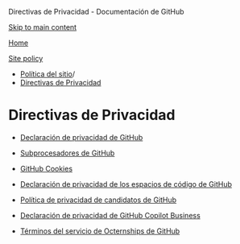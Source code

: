 Directivas de Privacidad - Documentación de GitHub

[Skip to main content](#main-content)

[Home](/es)

[Site policy](/es/site-policy)

* [Política del sitio](/es/site-policy)/
* [Directivas de Privacidad](/es/site-policy/privacy-policies)

Directivas de Privacidad
==========

* [Declaración de privacidad de GitHub](/es/site-policy/privacy-policies/github-privacy-statement)

* [Subprocesadores de GitHub](/es/site-policy/privacy-policies/github-subprocessors)

* [GitHub Cookies](/es/site-policy/privacy-policies/github-cookies)

* [Declaración de privacidad de los espacios de código de GitHub](/es/site-policy/privacy-policies/github-codespaces-privacy-statement)

* [Política de privacidad de candidatos de GitHub](/es/site-policy/privacy-policies/github-candidate-privacy-policy)

* [Declaración de privacidad de GitHub Copilot Business](/es/site-policy/privacy-policies/github-copilot-business-privacy-statement)

* [Términos del servicio de Octernships de GitHub](/es/site-policy/privacy-policies/github-octernships-terms-of-service)
